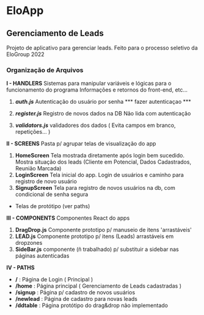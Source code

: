 
# **EloApp**

## Gerenciamento de Leads

Projeto de aplicativo para gerenciar leads.
Feito para o processo seletivo da EloGroup 2022

### Organização de Arquivos ###

**I - HANDLERS**
Sistemas para manipular variáveis e lógicas para o funcionamento do programa
Informações e retornos do front-end, etc...
1. **_auth.js_**
Autenticação do usuário por senha
*** fazer autenticaçao ***

2. **_register.js_**
Registro de novos dados na DB
Não lida com autenticação

3. **_validators.js_**
validadores dos dados ( Evita campos em branco, repetições... )

**II - SCREENS**
Pasta p/ agrupar telas de visualização do app
1. **HomeScreen**
Tela mostrada diretamente após login bem sucedido. Mostra situação dos leads (Cliente em Potencial, Dados Cadastrados, Reunião Marcada)
6. **LoginScreen**
Tela inicial do app. Login de usuários e caminho para registro de novo
usuário
7. **SignupScreen**
Tela para registro de novos usuários na db, com condicional de 
senha segura

+ Telas de protótipo (ver paths)

**III - COMPONENTS**
Componentes React do apps

1. **DragDrop.js**
Componente prototipo p/ manuseio de itens 'arrastáveis'
2. **LEAD.js**
Componente prototipo p/ itens (Leads) arrastáveis em dropzones
3. **SideBar.js**
componente (ñ trabalhado) p/ substituir a sidebar nas páginas autenticadas

**IV - PATHS**
- **/** :  Página de Login ( Principal )
- **/home** : Página principal ( Gerenciamento de Leads cadastradas )
- **/signup** : Página p/ cadastro de novos usuários
- **/newlead** : Página de cadastro para novas leads
- **/ddtable** : Página protótipo do drag&drop não implementado